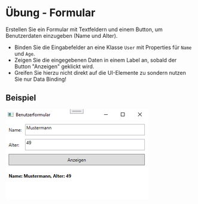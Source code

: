 # Übung - Formular

Erstellen Sie ein Formular mit Textfeldern und einem Button, um Benutzerdaten einzugeben (Name und Alter).

* Binden Sie die Eingabefelder an eine Klasse `User` mit Properties für `Name` und `Age`.
* Zeigen Sie die eingegebenen Daten in einem Label an, sobald der Button "Anzeigen" geklickt wird.
* Greifen Sie hierzu nicht direkt auf die UI-Elemente zu sondern nutzen Sie nur Data Binding!

## Beispiel

![Beispiel UI](Bild1.png)